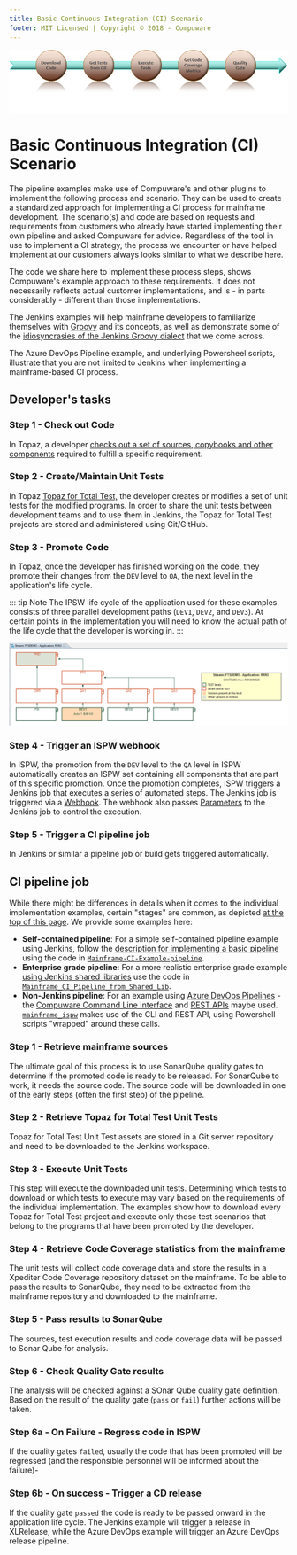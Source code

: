 ```yaml
---
title: Basic Continuous Integration (CI) Scenario
footer: MIT Licensed | Copyright © 2018 - Compuware
---
```


![Toolchain](../pipelines/images/general_pipeline.png)

# Basic Continuous Integration (CI) Scenario

The pipeline examples make use of Compuware's and other plugins to implement the following process and scenario. They can be used to create a standardized approach for implementing a CI process for mainframe development. The scenario(s) and code are based on requests and requirements from customers who already have started implementing their own pipeline and asked Compuware for advice. Regardless of the tool in use to implement a CI strategy, the process we encounter or have helped implement at our customers always looks similar to what we describe here.

The code we share here to implement these process steps, shows Compuware's example approach to these requirements. It does not necessarily reflects actual customer implementations, and is - in parts considerably - different than those implementations.

The Jenkins examples will help mainframe developers to familiarize themselves with [Groovy](http://groovy-lang.org/documentation.html) and its concepts, as well as demonstrate some of the [idiosyncrasies of the Jenkins Groovy dialect](../guidelines/jenkins_groovy) that we come across.

The Azure DevOps Pipeline example, and underlying Powersheel scripts, illustrate that you are not limited to Jenkins when implementing a mainframe-based CI process.  

## Developer's tasks

### Step 1 - Check out Code
In Topaz, a developer [checks out a set of sources, copybooks and other components](../guidelines/ispw_setup.md) required to fulfill a specific requirement.

### Step 2 -  Create/Maintain Unit Tests
In Topaz [Topaz for Total Test,](../guidelines/ttt_scenario.md) the developer creates or modifies a set of unit tests for the modified programs. In order to share the unit tests between development teams and to use them in Jenkins, the Topaz for Total Test projects are stored and administered using Git/GitHub.

### Step 3 - Promote Code
In Topaz, once the developer has finished working on the code, they promote their changes from the `DEV` level to `QA`, the next level in the application's life cycle.

::: tip Note
The IPSW life cycle of the application used for these examples consists of three parallel development paths (`DEV1`, `DEV2`, and `DEV3`). At certain points in the implementation you will need to know the actual path of the life cycle that the developer is working in.
:::

![ISPW Life Cylce](../guidelines/images/ISPW_life_cycle.png)

### Step 4 - Trigger an ISPW webhook
In ISPW, the promotion from the `DEV` level to the `QA` level in ISPW automatically creates an ISPW set containing all components that are part of this specific promotion. Once the promotion completes, ISPW triggers a Jenkins job that executes a series of automated steps.  The Jenkins job is triggered via a [Webhook](../tool_configuration/webhook_setup.md).  The webhook also passes [Parameters](../advanced_pipelines/parameters.md) to the Jenkins job to control the execution.

### Step 5 - Trigger a CI pipeline job
In Jenkins or similar a pipeline job or build gets triggered automatically.  

## CI pipeline job
While there might be differences in details when it comes to the individual implementation examples, certain "stages" are common, as depicted [at the top of this page](#basic-continuous-integration-ci-scenario). We provide some examples here: 
  - **Self-contained pipeline**: For a simple self-contained pipeline example using Jenkins, follow the [description for implementing a basic pipeline](./basic_example_pipeline.md) using the code in [`Mainframe-CI-Example-pipeline`](https://github.com/cpwr-devops/DevOps-Examples/blob/master/src/Jenkinsfile/Mainframe-CI-Example-pipeline.jenkinsfile).
  - **Enterprise grade pipeline**: For a more realistic enterprise grade example [using Jenkins shared libraries](../advanced_pipelines/readme.md#mainframe-ci-pipeline-from-shared-lib) use the code in [`Mainframe_CI_Pipeline_from_Shared_Lib`](https://github.com/cpwr-devops/DevOps-Examples/blob/master/vars\Mainframe_CI_Pipeline_from_Shared_Lib.groovy).
  - **Non-Jenkins pipeline**: For an example using [Azure DevOps Pipelines](./alternatives_to_jenkins.md#an-example-using-azure-devops-pipelines) - the [Compuware Command Line Interface](../apis/topaz_cli.md) and [REST APIs](../apis/rest_api.md) maybe used. [`mainframe_ispw`](https://github.com/cpwr-devops/DevOps-Examples/blob/master/src\misc-examples\AzureDevOps\PipelineYAML\mainframe_ispw.yaml) makes use of the CLI and REST API, using Powershell scripts "wrapped" around these calls.

### Step 1 - Retrieve mainframe sources
The ultimate goal of this process is to use SonarQube quality gates to determine if the promoted code is ready to be released. For SonarQube to work, it needs the source code. The source code will be downloaded in one of the early steps (often the first step) of the pipeline. 

### Step 2 - Retrieve Topaz for Total Test Unit Tests
Topaz for Total Test Unit Test assets are stored in a Git server repository and need to be downloaded to the Jenkins workspace.

### Step 3 - Execute Unit Tests
This step will execute the downloaded unit tests. Determining which tests to download or which tests to execute may vary based on the requirements of the individual implementation. The examples show how to download every Topaz for Total Test project and execute only those test scenarios that belong to the programs that have been promoted by the developer.

### Step 4 - Retrieve Code Coverage statistics from the mainframe
The unit tests will collect code coverage data and store the results in a Xpediter Code Coverage repository dataset on the mainframe. To be able to pass the results to SonarQube, they need to be extracted from the mainframe repository and downloaded to the mainframe.

### Step 5 - Pass results to SonarQube
The sources, test execution results and code coverage data will be passed to Sonar Qube for analysis.

### Step 6 - Check Quality Gate results
The analysis will be checked against a SOnar Qube quality gate definition. Based on the result of the quality gate (`pass` or `fail`) further actions will be taken.

### Step 6a - On Failure - Regress code in ISPW
If the quality gates `failed`, usually the code that has been promoted will be regressed (and the responsible personnel will be informed about the failure)-

### Step 6b - On success - Trigger a CD release
If the quality gate `passed` the code is ready to be passed onward in the application life cycle. The Jenkins example will trigger a release in XLRelease, while the Azure DevOps example will trigger an Azure DevOps release pipeline.
<!--stackedit_data:
eyJoaXN0b3J5IjpbODA2MjAwMDAxLDE0NDY3ODQwMTgsLTIwOT
YxMjU3ODYsLTQ5Nzg4MzM4NV19
-->